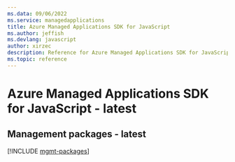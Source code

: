 ```yaml
---
ms.data: 09/06/2022
ms.service: managedapplications
title: Azure Managed Applications SDK for JavaScript
ms.author: jeffish
ms.devlang: javascript
author: xirzec
description: Reference for Azure Managed Applications SDK for JavaScript
ms.topic: reference
---
```

# Azure Managed Applications SDK for JavaScript - latest

## Management packages - latest
[!INCLUDE [mgmt-packages](managed-applications-mgmt-index.md)]